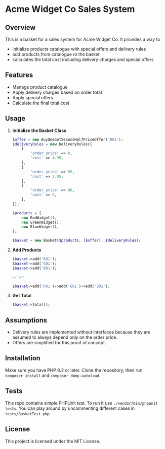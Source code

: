 # Acme Widget Co Sales System

## Overview

This is a basket for a sales system for Acme Widget Co. It provides a way to 
- initialize products catalogue with special offers and delivery rules
- add products from catalogue ro the basket
- calculates the total cost including delivery charges and special offers

## Features

- Manage product catalogue
- Apply delivery charges based on order total
- Apply special offers
- Calculate the final total cost

## Usage

1. **Initialize the Basket Class**

    ```php
    $offer = new BuyOneGetSecondHalfPriceOffer('R01');
    $deliveryRules = new DeliveryRules([
        [
            'order_price' => 0,
            'cost' => 4.95,
        ],
        [
            'order_price' => 50,
            'cost' => 2.95,
        ],
        [
            'order_price' => 90,
            'cost' => 0,
        ],
    ]);

    $products = [
        new RedWidget(),
        new GreenWidget(),
        new BlueWidget(),
    ];

    $basket = new Basket($products, [$offer], $deliveryRules);
    ```

2. **Add Products**

    ```php
    $basket->add('R01');
    $basket->add('G01');
    $basket->add('B01');
   
   // or
   
   $basket->add('R01')->add('G01')->add('B01');
    ```


3. **Get Total**

    ```php
    $basket->total();
    ```

## Assumptions

- Delivery rules are implemented without interfaces because they are assumed to always depend only on the order price.
- Offers are simplified for this proof of concept.


## Installation

Make sure you have PHP 8.2 or later.
Clone the repository, then run ```composer install```  and ```composer dump-autoload```.


## Tests

This repo contains simple PHPUnit test. To run it use ```./vendor/bin/phpunit tests```. You can play around by 
uncommenting different cases in ```tests/BasketTest.php```.

## License

This project is licensed under the MIT License.
